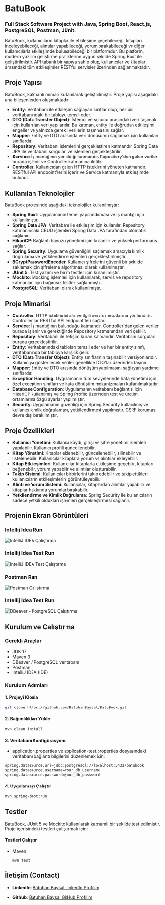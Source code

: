 # BatuBook

### Full Stack Software Project with Java, Spring Boot, React.js, PostgreSQL, Postman, JUnit.  

BatuBook, kullanıcıların kitaplar ile etkileşime geçebileceği, kitapları inceleyebileceği, alıntılar yapabileceği, yorum bırakabileceği ve diğer kullanıcılarla etkileşimde bulunabileceği bir platformdur. Bu platform, modern yazılım geliştirme pratiklerine uygun şekilde Spring Boot ile geliştirilmiştir. API tabanlı bir yapıya sahip olup, kullanıcılar ve kitaplar arasındaki tüm etkileşimler RESTful servisler üzerinden sağlanmaktadır.

## Proje Yapısı

BatuBook, katmanlı mimari kullanılarak geliştirilmiştir. Proje yapısı aşağıdaki ana bileşenlerden oluşmaktadır:

- **Entity**: Veritabanı ile etkileşim sağlayan sınıflar olup, her biri veritabanındaki bir tabloyu temsil eder.
- **DTO (Data Transfer Object)**: İstemci ve sunucu arasındaki veri taşımak için kullanılan veri yapılarıdır. Bu katman, entity ile doğrudan etkileşimi engeller ve yalnızca gerekli verilerin taşınmasını sağlar.
- **Mapper**: Entity ve DTO arasında veri dönüşümü sağlamak için kullanılan sınıflardır.
- **Repository**: Veritabanı işlemlerini gerçekleştiren katmandır. Spring Data JPA ile veritabanı sorguları ve işlemleri gerçekleştirilir.
- **Service**: İş mantığının yer aldığı katmandır. Repository'den gelen veriler burada işlenir ve Controller katmanına iletilir.
- **Controller**: Kullanıcıdan gelen HTTP isteklerini yöneten katmandır. RESTful API endpoint'lerini içerir ve Service katmanıyla etkileşimde bulunur.

## Kullanılan Teknolojiler

BatuBook projesinde aşağıdaki teknolojiler kullanılmıştır:

- **Spring Boot**: Uygulamanın temel yapılandırması ve iş mantığı için kullanılmıştır.
- **Spring Data JPA**: Veritabanı ile etkileşim için kullanılır. Repository katmanındaki CRUD işlemleri Spring Data JPA tarafından otomatik sağlanır.
- **HikariCP**: Bağlantı havuzu yönetimi için kullanılır ve yüksek performans sağlar.
- **Spring Security**: Uygulama güvenliğini sağlamak amacıyla kimlik doğrulama ve yetkilendirme işlemleri gerçekleştirilmiştir.
- **BCryptPasswordEncoder**: Kullanıcı şifrelerini güvenli bir şekilde saklamak için şifreleme algoritması olarak kullanılmıştır.
- **JUnit 5**: Test yazımı ve birim testler için kullanılmıştır.
- **Mockito**: Mocking işlemleri için kullanılarak, servis ve repository katmanları için bağımsız testler sağlanmıştır.
- **PostgreSQL**: Veritabanı olarak kullanılmıştır.

## Proje Mimarisi

- **Controller**: HTTP isteklerini alır ve ilgili servis metotlarına yönlendirir. Controller'lar RESTful API endpoint'leri sağlar.
- **Service**: İş mantığının bulunduğu katmandır. Controller'dan gelen veriler burada işlenir ve gerektiğinde Repository katmanından veri çekilir.
- **Repository**: Veritabanı ile iletişim kuran katmandır. Veritabanı sorguları burada gerçekleştirilir.
- **Entity**: Veritabanındaki tabloları temsil eder ve her bir entity sınıfı, veritabanında bir tabloya karşılık gelir.
- **DTO (Data Transfer Object)**: Entity sınıflarının taşınabilir versiyonlarıdır. Kullanıcıya gösterilecek veriler genellikle DTO'lar üzerinden taşınır.
- **Mapper**: Entity ve DTO arasında dönüşüm yapılmasını sağlayan yardımcı sınıflardır.
- **Exception Handling**: Uygulamanın tüm seviyelerinde hata yönetimi için özel exception sınıfları ve hata dönüşüm mekanizmaları kullanılmaktadır.
- **Database Configuration**: Uygulamanın veritabanı bağlantısı için HikariCP kullanılmış ve Spring Profile üzerinden test ve üretim ortamlarına özgü ayarlar yapılmıştır.
- **Security**: Uygulamanın güvenliği için Spring Security kullanılmış ve kullanıcı kimlik doğrulaması, yetkilendirmesi yapılmıştır. CSRF koruması devre dışı bırakılmıştır.

## Proje Özellikleri

- **Kullanıcı Yönetimi**: Kullanıcı kaydı, girişi ve şifre yönetimi işlemleri yapılabilir. Kullanıcı profili güncellenebilir.
- **Kitap Yönetimi**: Kitaplar eklenebilir, güncellenebilir, silinebilir ve listelenebilir. Kullanıcılar kitaplara yorum ve alıntılar ekleyebilir.
- **Kitap Etkileşimleri**: Kullanıcılar kitaplarla etkileşime geçebilir, kitapları beğenebilir, yorum yapabilir ve alıntılar oluşturabilir.
- **Takip Sistemi**: Kullanıcılar birbirlerini takip edebilir ve takip ettikleri kullanıcıların etkileşimlerini görüntüleyebilir.
- **Alıntı ve Yorum Sistemi**: Kullanıcılar, kitaplardan alıntılar yapabilir ve kitaplar hakkında yorumlar bırakabilir.
- **Yetkilendirme ve Kimlik Doğrulama**: Spring Security ile kullanıcıların sadece yetkili oldukları işlemleri gerçekleştirmesi sağlanır.

## Projenin Ekran Görüntüleri

### Intellij Idea Run

![IntelliJ IDEA Çalıştırma](https://github.com/BatuhanBaysal/BatuBook/raw/master/intellij-idea-run.PNG)

### Intellij Idea Test Run

![IntelliJ IDEA Test Çalıştırma](https://github.com/BatuhanBaysal/BatuBook/raw/master/intellij-idea-test-run.PNG)

### Postman Run

![Postman Çalıştırma](https://github.com/BatuhanBaysal/BatuBook/raw/master/postman-run.PNG)

### Intellij Idea Test Run

![DBeaver - PostgreSQL Çalıştırma](https://github.com/BatuhanBaysal/BatuBook/raw/master/dbeaver-postgresql-run.PNG)

## Kurulum ve Çalıştırma

### Gerekli Araçlar

- JDK 17
- Maven 3
- DBeaver / PostgreSQL veritabanı
- Postman
- IntelliJ IDEA (IDE)

### Kurulum Adımları

#### 1. Projeyi Klonla

```bash
git clone https://github.com/BatuhanBaysal/BatuBook.git
```

#### 2. Bağımlılıkları Yükle

```bash
mvn clean install
```

#### 3. Veritabanı Konfigürasyonu

- application.properties ve application-test.properties dosyasındaki veritabanı bağlantı bilgilerini düzenlemek için:

```bash
spring.datasource.url=jdbc:postgresql://localhost:5432/batubook
spring.datasource.username=your_db_username
spring.datasource.password=your_db_password
```

#### 4. Uygulamayı Çalıştır

```bash
mvn spring-boot:run
```

## Testler

BatuBook, JUnit 5 ve Mockito kullanılarak kapsamlı bir şekilde test edilmiştir. Proje içerisindeki testleri çalıştırmak için:

#### Testleri Çalıştır

- Maven:

   ```bash
   mvn test
   ```

## İletişim (Contact)

- **LinkedIn**: [Batuhan Baysal LinkedIn Profilim](https://www.linkedin.com/in/batuhan-baysal-502656170/)

- **Github**: [Batuhan Baysal GitHub Profilim](https://github.com/BatuhanBaysal)
   
